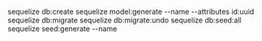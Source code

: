sequelize db:create
sequelize model:generate --name <ModelName> --attributes id:uuid
sequelize db:migrate
sequelize db:migrate:undo
sequelize db:seed:all
sequelize seed:generate --name <SeedName>
